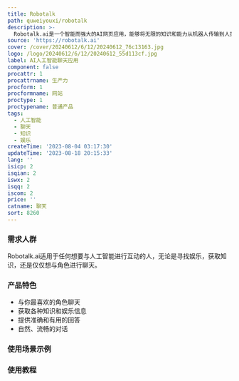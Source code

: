 ```yaml
---
title: Robotalk
path: quweiyouxi/robotalk
description: >-
  Robotalk.ai是一个智能而强大的AI网页应用，能够将无限的知识和能力从机器人传输到人类。它使用先进的自然语言处理技术，可以与用户进行自然、流畅的对话，提供准确和有用的信息。无论你想与你最喜欢的角色聊天，还是获取各种知识和娱乐信息，Robotalk.ai都能满足你的需求。
source: 'https://robotalk.ai'
cover: /cover/20240612/6/12/20240612_76c13163.jpg
logo: /logo/20240612/6/12/20240612_55d113cf.jpg
label: AI人工智能聊天应用
component: false
procattr: 1
procattrname: 生产力
procform: 1
procformname: 网站
proctype: 1
proctypename: 普通产品
tags:
  - 人工智能
  - 聊天
  - 知识
  - 娱乐
createTime: '2023-08-04 03:17:30'
updateTime: '2023-08-18 20:15:33'
lang: ''
isicp: 2
isqian: 2
iswx: 2
isqq: 2
iscom: 2
price: ''
catname: 聊天
sort: 8260
---
```




### 需求人群
Robotalk.ai适用于任何想要与人工智能进行互动的人，无论是寻找娱乐，获取知识，还是仅仅想与角色进行聊天。

### 产品特色
- 与你最喜欢的角色聊天
- 获取各种知识和娱乐信息
- 提供准确和有用的回答
- 自然、流畅的对话

### 使用场景示例


### 使用教程


  
